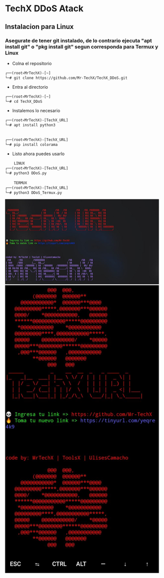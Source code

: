 # TechX DDoS Atack
## Instalacion para Linux
### Asegurate de tener git instalado, de lo contrario ejecuta "apt install git" o "pkg install git" segun corresponda para Termux y Linux

- Colna el repositorio
```console
┌──(root💀MrTechX)-[~]
└─# git clone https://github.com/Mr-TechX/TechX_DDoS.git
```

- Entra al directorio
```console
┌──(root💀MrTechX)-[~]
└─# cd TechX_DDoS
```

* Instalemos lo necesario
```console
┌──(root💀MrTechX)-[TechX_URL]
└─# apt install python3


┌──(root💀MrTechX)-[TechX_URL]
└─# pip install colorama
```

* Listo ahora puedes usarlo
```console
    LINUX
┌──(root💀MrTechX)-[TechX_URL]
└─# python3 DDoS.py

    TERMUX
┌──(root💀MrTechX)-[TechX_URL]
└─# python3 DDoS_Termux.py
```
<img src="https://raw.githubusercontent.com/Mr-TechX/TechX_URL/main/cap.jpg">
<img src="https://raw.githubusercontent.com/Mr-TechX/TechX_URL/main/cap1.jpg">
<!-- Probado en Kali Linux y Ubuntu -->
